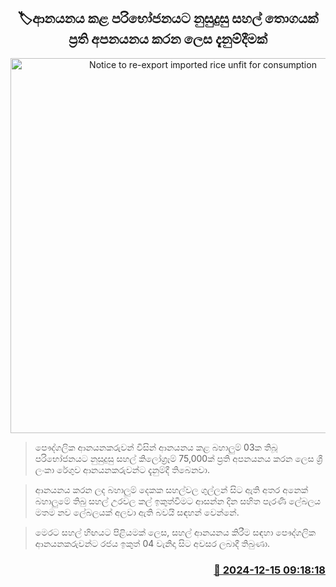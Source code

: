 <p align='center'><b><h2 align='center' title='Notice to re-export imported rice unfit for consumption'>🏷ආනයනය කළ පරිභෝජනයට නුසුදුසු සහල් තොගයක් ප්‍රති අපනයනය කරන ලෙස දැනුම්දීමක්</h2></b></p>
<p align='center'><img src='https://helakuru.sgp1.cdn.digitaloceanspaces.com/esana/images/lib/ricenew[1].jpg' width='600' alt='Notice to re-export imported rice unfit for consumption'></p>

> පෞද්ගලික ආනයනකරුවන් විසින් ආනයනය කළ බහාලුම් 03ක තිබූ පරිභෝජනයට නුසුදුසු සහල් කිලෝග්‍රෑම් 75,000ක් ප්‍රති අපනයනය කරන ලෙස ශ්‍රී ලංකා රේගුව ආනයනකරුවන්ට දැනුම්දී තිබෙනවා.

> ආනයනය කරන ලද බහාලුම් දෙකක සහල්වල ගුල්ලන් සිට ඇති අතර අනෙක් බහාලුමේ තිබු සහල් උරවල කල් ඉකුත්වීමට ආසන්න දින සහිත පැරණි ලේබලය මතම නව ලේබලයක් අලවා ඇති බවයි සඳහන් වෙන්නේ.

> මෙරට සහල් හිඟයට පිළියමක් ලෙස, සහල් ආනයනය කිරීම සඳහා පෞද්ගලික ආනයනකරුවන්ට රජය ඉකුත් 04 වැනිදා සිට අවසර ලබාදී තිබුණා.



<h3 align='right'><a href='https://www.helakuru.lk/esana/p/105907/'>📅 2024-12-15 09:18:18</a></h3>
